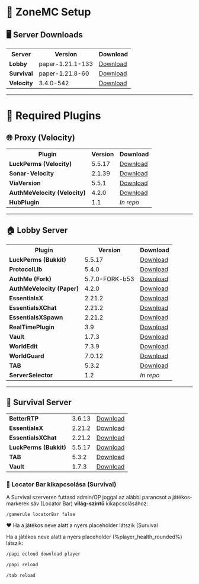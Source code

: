 # 🧩 ZoneMC Setup

## 🖥️ Server Downloads

<table>
<tr>
<th>Server</th>
<th>Version</th>
<th>Download</th>
</tr>
<tr>
<td><strong>Lobby</strong></td>
<td>paper-1.21.1-133</td>
<td><a href="https://papermc.io/downloads/all?project=paper">Download</a></td>
</tr>
<tr>
<td><strong>Survival</strong></td>
<td>paper-1.21.8-60</td>
<td><a href="https://papermc.io/downloads/all?project=paper">Download</a></td>
</tr>
<tr>
<td><strong>Velocity</strong></td>
<td>3.4.0-542</td>
<td><a href="https://papermc.io/downloads/velocity">Download</a></td>
</tr>
</table>

---

# 🔌 Required Plugins

## 🌐 Proxy (Velocity)

<table>
<tr>
<th>Plugin</th>
<th>Version</th>
<th>Download</th>
</tr>
<tr>
<td><strong>LuckPerms (Velocity)</strong></td>
<td>5.5.17</td>
<td><a href="https://luckperms.net/download">Download</a></td>
</tr>
<tr>
<td><strong>Sonar-Velocity</strong></td>
<td>2.1.39</td>
<td><a href="https://modrinth.com/plugin/sonar/version/2.1.39">Download</a></td>
</tr>
<tr>
<td><strong>ViaVersion</strong></td>
<td>5.5.1</td>
<td><a href="https://modrinth.com/plugin/viaversion/version/5.5.1">Download</a></td>
</tr>
<tr>
<td><strong>AuthMeVelocity (Velocity)</strong></td>
<td>4.2.0</td>
<td><a href="https://github.com/4drian3d/AuthMeVelocity/releases/tag/4.2.0">Download</a></td>
</tr>
<tr>
<td><strong>HubPlugin</strong></td>
<td>1.1</td>
<td><em>In repo</em></td>
</tr>
</table>

---

## 🏠 Lobby Server

<table>
<tr>
<th>Plugin</th>
<th>Version</th>
<th>Download</th>
</tr>
<tr>
<td><strong>LuckPerms (Bukkit)</strong></td>
<td>5.5.17</td>
<td><a href="https://luckperms.net/download">Download</a></td>
</tr>
<tr>
<td><strong>ProtocolLib</strong></td>
<td>5.4.0</td>
<td><a href="https://www.spigotmc.org/resources/protocollib.1997/">Download</a></td>
</tr>
<tr>
<td><strong>AuthMe (Fork)</strong></td>
<td>5.7.0-FORK-b53</td>
<td><a href="https://modrinth.com/plugin/authmerereloaded/version/5.7.0-FORK-b53">Download</a></td>
</tr>
<tr>
<td><strong>AuthMeVelocity (Paper)</strong></td>
<td>4.2.0</td>
<td><a href="https://github.com/4drian3d/AuthMeVelocity/releases/tag/4.2.0">Download</a></td>
</tr>
<tr>
<td><strong>EssentialsX</strong></td>
<td>2.21.2</td>
<td><a href="https://essentialsx.net/downloads.html">Download</a></td>
</tr>
<tr>
<td><strong>EssentialsXChat</strong></td>
<td>2.21.2</td>
<td><a href="https://essentialsx.net/downloads.html">Download</a></td>
</tr>
<tr>
<td><strong>EssentialsXSpawn</strong></td>
<td>2.21.2</td>
<td><a href="https://essentialsx.net/downloads.html">Download</a></td>
</tr>
<tr>
<td><strong>RealTimePlugin</strong></td>
<td>3.9</td>
<td><a href="https://www.spigotmc.org/resources/real-time-plugin.69545/">Download</a></td>
</tr>
<tr>
<td><strong>Vault</strong></td>
<td>1.7.3</td>
<td><a href="https://www.spigotmc.org/resources/vault.34315/">Download</a></td>
</tr>
<tr>
<td><strong>WorldEdit</strong></td>
<td>7.3.9</td>
<td><a href="https://modrinth.com/plugin/worldedit/version/Bu1zaaoc">Download</a></td>
</tr>
<tr>
<td><strong>WorldGuard</strong></td>
<td>7.0.12</td>
<td><a href="https://modrinth.com/plugin/worldguard/version/7.0.12">Download</a></td>
</tr>
<tr>
<td><strong>TAB</strong></td>
<td>5.3.2</td>
<td><a href="https://www.spigotmc.org/resources/tab-1-7-x-1-21-10.57806/">Download</a></td>
</tr>
<tr>
<td><strong>ServerSelector</strong></td>
<td>1.2</td>
<td><em>In repo</em></td>
</tr>
</table>

---

## 🌲 Survival Server

<table>
<tr>
<td><strong>BetterRTP</strong></td>
<td>3.6.13</td>
<td><a href="https://www.spigotmc.org/resources/betterrtp-random-wild-teleport.36081/">Download</a></td>
</tr>
<tr>
<td><strong>EssentialsX</strong></td>
<td>2.21.2</td>
<td><a href="https://essentialsx.net/downloads.html">Download</a></td>
</tr>
<tr>
<td><strong>EssentialsXChat</strong></td>
<td>2.21.2</td>
<td><a href="https://essentialsx.net/downloads.html">Download</a></td>
</tr>
<tr>
<td><strong>LuckPerms (Bukkit)</strong></td>
<td>5.5.17</td>
<td><a href="https://luckperms.net/download">Download</a></td>
</tr>
<tr>
<td><strong>TAB</strong></td>
<td>5.3.2</td>
<td><a href="https://www.spigotmc.org/resources/tab-1-7-x-1-21-10.57806/">Download</a></td>
</tr>
<tr>
<td><strong>Vault</strong></td>
<td>1.7.3</td>
<td><a href="https://www.spigotmc.org/resources/vault.34315/">Download</a></td>
</tr>
</table>

### 📍 Locator Bar kikapcsolása (Survival)
A Survival szerveren futtasd admin/OP joggal az alábbi parancsot a játékos-markerek sáv (Locator Bar) **világ-szintű** kikapcsolásához:

```mcfunction
/gamerule locatorBar false
```

:heart: Ha a játékos neve alatt a nyers placeholder látszik (Survival

Ha a játékos neve alatt a nyers placeholder (%player_health_rounded%) látszik:

```bash
/papi ecloud download player
```

```bash
/papi reload
```

```bash
/tab reload
```

